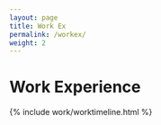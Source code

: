 ```yaml
---
layout: page
title: Work Ex
permalink: /workex/
weight: 2
---
```


# **Work Experience**
<div class="row">
{% include work/worktimeline.html %}
</div>